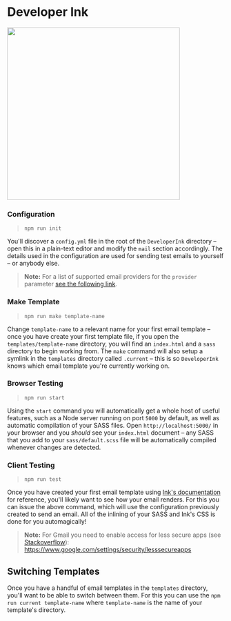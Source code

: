 # Developer Ink

<img src="http://zurb.com/blog/system/images/1132/original/blog-post-image.png?1383854387" width="400" />

### Configuration

> `npm run init`

You'll discover a `config.yml` file in the root of the `DeveloperInk` directory &ndash; open this in a plain-text editor and modify the `mail` section accordingly. The details used in the configuration are used for sending test emails to yourself &ndash; or anybody else.

> **Note:** For a list of supported email providers for the `provider` parameter [see the following link](https://github.com/andris9/nodemailer-wellknown#supported-services).

### Make Template

> `npm run make template-name`

Change `template-name` to a relevant name for your first email template &ndash; once you have create your first template file, if you open the `templates/template-name` directory, you will find an `index.html` and a `sass` directory to begin working from. The `make` command will also setup a symlink in the `templates` directory called `.current` &ndash; this is so `DeveloperInk` knows which email template you're currently working on.

### Browser Testing

> `npm run start`

Using the `start` command you will automatically get a whole host of useful features, such as a Node server running on port `5000` by default, as well as automatic compilation of your SASS files. Open `http://localhost:5000/` in your browser and you *should* see your `index.html` document &ndash; any SASS that you add to your `sass/default.scss` file will be automatically compiled whenever changes are detected.

### Client Testing

> `npm run test`

Once you have created your first email template using [Ink's documentation](http://zurb.com/ink/docs.php) for reference, you'll likely want to see how your email renders. For this you can issue the above command, which will use the configuration previously created to send an email. All of the inlining of your SASS and Ink's CSS is done for you automagically!

> **Note:** For Gmail you need to enable access for less secure apps (see [Stackoverflow](http://stackoverflow.com/questions/26948516/nodemailer-invalid-login)): https://www.google.com/settings/security/lesssecureapps

## Switching Templates

Once you have a handful of email templates in the `templates` directory, you'll want to be able to switch between them. For this you can use the `npm run current template-name` where `template-name` is the name of your template's directory.
